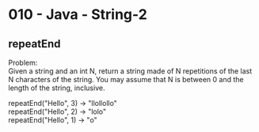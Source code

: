 010 - Java - String-2
=====================


repeatEnd
----------

Problem:  
Given a string and an int N, return a string made of N repetitions of the last N characters of the string. You may assume that N is between 0 and the length of the string, inclusive. 
>
repeatEnd("Hello", 3) → "llollollo"  
repeatEnd("Hello", 2) → "lolo"  
repeatEnd("Hello", 1) → "o"  